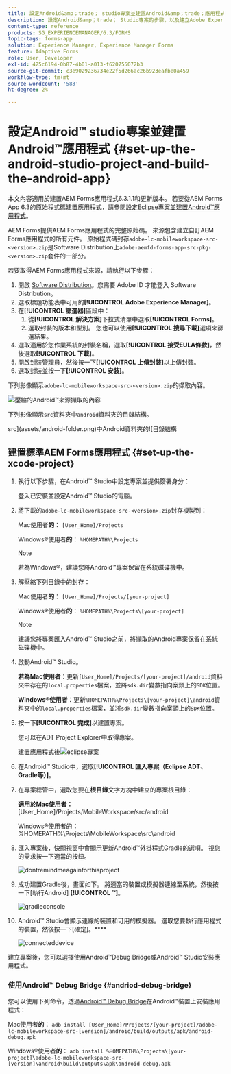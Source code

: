 ```yaml
---
title: 設定Android&amp；trade； studio專案並建置Android&amp；trade；應用程式
description: 設定Android&amp；trade； Studio專案的步驟，以及建立Adobe Experience Manager (AEM) Forms應用程式的安裝程式
content-type: reference
products: SG_EXPERIENCEMANAGER/6.3/FORMS
topic-tags: forms-app
solution: Experience Manager, Experience Manager Forms
feature: Adaptive Forms
role: User, Developer
exl-id: 425c6194-0b87-4b01-a013-f620755072b3
source-git-commit: c3e9029236734e22f5d266ac26b923eafbe0a459
workflow-type: tm+mt
source-wordcount: '583'
ht-degree: 2%

---
```


# 設定Android™ studio專案並建置Android™應用程式 {#set-up-the-android-studio-project-and-build-the-android-app}

本文內容適用於建置AEM Forms應用程式6.3.1.1和更新版本。 若要從AEM Forms App 6.3的原始程式碼建置應用程式，請參閱[設定Eclipse專案並建置Android™應用程式](/help/forms/using/setup-eclipse-project-build-installer.md)。

AEM Forms提供AEM Forms應用程式的完整原始碼。 來源包含建立自訂AEM Forms應用程式的所有元件。 原始程式碼封存`adobe-lc-mobileworkspace-src-<version>.zip`是Software Distribution上`adobe-aemfd-forms-app-src-pkg-<version>.zip`套件的一部分。

若要取得AEM Forms應用程式來源，請執行以下步驟：

1. 開啟 [Software Distribution](https://experience.adobe.com/downloads)。您需要 Adobe ID 才能登入 Software Distribution。
1. 選取標題功能表中可用的&#x200B;**[!UICONTROL Adobe Experience Manager]**。
1. 在&#x200B;**[!UICONTROL 篩選器]**&#x200B;區段中：
   1. 從&#x200B;**[!UICONTROL 解決方案]**&#x200B;下拉式清單中選取&#x200B;**[!UICONTROL Forms]**。
   2. 選取封裝的版本和型別。 您也可以使用&#x200B;**[!UICONTROL 搜尋下載]**&#x200B;選項來篩選結果。
1. 選取適用於您作業系統的封裝名稱，選取&#x200B;**[!UICONTROL 接受EULA條款]**，然後選取&#x200B;**[!UICONTROL 下載]**。
1. 開啟[封裝管理員](https://experienceleague.adobe.com/docs/experience-manager-65-lts/administering/contentmanagement/package-manager.html)，然後按一下&#x200B;**[!UICONTROL 上傳封裝]**&#x200B;以上傳封裝。
1. 選取封裝並按一下&#x200B;**[!UICONTROL 安裝]**。

下列影像顯示`adobe-lc-mobileworkspace-src-<version>.zip`的擷取內容。

![壓縮的Android™來源擷取的內容](assets/mws-content-1.png)

下列影像顯示`src`資料夾中`android`資料夾的目錄結構。

src](assets/android-folder.png)中Android資料夾的![目錄結構

## 建置標準AEM Forms應用程式 {#set-up-the-xcode-project}

1. 執行以下步驟，在Android™ Studio中設定專案並提供簽署身分：

   登入已安裝並設定Android™ Studio的電腦。

1. 將下載的`adobe-lc-mobileworkspace-src-<version>.zip`封存複製到：

   Mac使用者&#x200B;**的**： `[User_Home]/Projects`

   Windows®使用者&#x200B;**的**： `%HOMEPATH%\Projects`

   >[!NOTE]
   >
   >若為Windows®，建議您將Android™專案保留在系統磁碟機中。

1. 解壓縮下列目錄中的封存：

   Mac使用者&#x200B;**的**： `[User_Home]/Projects/[your-project]`

   Windows®使用者&#x200B;**的**： `%HOMEPATH%\Projects\[your-project]`

   >[!NOTE]
   >
   >建議您將專案匯入Android™ Studio之前，將擷取的Android專案保留在系統磁碟機中。

1. 啟動Android™ Studio。

   **若為Mac使用者**：更新`[User_Home]/Projects/[your-project]/android`資料夾中存在的`local.properties`檔案，並將`sdk.dir`變數指向案頭上的`SDK`位置。

   **Windows®使用者**：更新`%HOMEPATH%\Projects\[your-project]\android`資料夾中的`local.properties`檔案，並將`sdk.dir`變數指向案頭上的`SDK`位置。

1. 按一下&#x200B;**[!UICONTROL 完成]**&#x200B;以建置專案。

   您可以在ADT Project Explorer中取得專案。

   建置應用程式後![eclipse專案](assets/eclipsebuildmws.png)

1. 在Android™ Studio中，選取&#x200B;**[!UICONTROL 匯入專案（Eclipse ADT、Gradle等）]**。
1. 在專案總管中，選取您要在&#x200B;**根目錄**&#x200B;文字方塊中建立的專案根目錄：

   **適用於Mac使用者：** [User_Home]/Projects/MobileWorkspace/src/android

   Windows®使用者的&#x200B;**：** %HOMEPATH%\Projects\MobileWorkspace\src\android

1. 匯入專案後，快顯視窗中會顯示更新Android™外掛程式Gradle的選項。 視您的需求按一下適當的按鈕。

   ![dontremindmeagainforthisproject](assets/dontremindmeagainforthisproject.png)

1. 成功建置Gradle後，畫面如下。 將適當的裝置或模擬器連線至系統，然後按一下[執行Android] **[!UICONTROL ™]**。

   ![gradleconsole](assets/gradleconsole.png)

1. Android™ Studio會顯示連線的裝置和可用的模擬器。 選取您要執行應用程式的裝置，然後按一下[確定]。****

   ![connecteddevice](assets/connecteddevice.png)

建立專案後，您可以選擇使用Android™Debug Bridge或Android™ Studio安裝應用程式。

### 使用Android™ Debug Bridge {#andriod-debug-bridge}

您可以使用下列命令，透過[Android™ Debug Bridge](https://developer.android.com/tools/adb)在Android™裝置上安裝應用程式：

Mac使用者&#x200B;**的**： `adb install [User_Home]/Projects/[your-project]/adobe-lc-mobileworkspace-src-[version]/android/build/outputs/apk/android-debug.apk`

Windows®使用者&#x200B;**的**： `adb install %HOMEPATH%\Projects\[your-project]\adobe-lc-mobileworkspace-src-[version]\android\build\outputs\apk\android-debug.apk`
